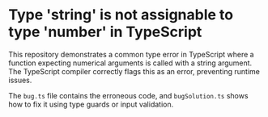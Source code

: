 # Type 'string' is not assignable to type 'number' in TypeScript

This repository demonstrates a common type error in TypeScript where a function expecting numerical arguments is called with a string argument.  The TypeScript compiler correctly flags this as an error, preventing runtime issues.

The `bug.ts` file contains the erroneous code, and `bugSolution.ts` shows how to fix it using type guards or input validation.